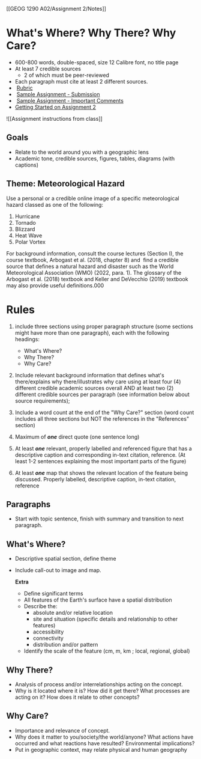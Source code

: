 [[GEOG 1290 A02/Assignment 2/Notes]]
# What's Where? Why There? Why Care?
- 600-800 words, double-spaced, size 12 Calibre font, no title page
- At least 7 credible sources
	- 2 of which must be peer-reviewed
- Each paragraph must cite at least 2 different sources.
-   [Rubric](https://universityofmanitoba.desire2learn.com/d2l/common/dialogs/quickLink/quickLink.d2l?ou=556805&type=rubric&rCode=UManitoba-2509162) 
-   [Sample Assignment - Submission](https://universityofmanitoba.desire2learn.com/d2l/common/dialogs/quickLink/quickLink.d2l?ou=556805&type=content&rcode=UManitoba-2527105)
-   [Sample Assignment - Important Comments](https://universityofmanitoba.desire2learn.com/d2l/common/dialogs/quickLink/quickLink.d2l?ou=556805&type=content&rcode=UManitoba-2527104)
-   [Getting Started on Assignment 2](https://universityofmanitoba.desire2learn.com/d2l/le/content/556805/viewContent/3699501/View)

![[Assignment instructions from class]]

## Goals
- Relate to the world around you with a geographic lens
- Academic tone, credible sources, figures, tables, diagrams (with captions)

## Theme: Meteorological Hazard
Use a personal or a credible online image of a specific meteorological hazard classed as one of the following:
1. Hurricane
2. Tornado
3. Blizzard
4. Heat Wave
5. Polar Vortex

For background information, consult the course lectures (Section I), the course textbook, Arbogast et al. (2018, chapter 8) and  find a credible source that defines a natural hazard and disaster such as the World Meteorological Association (WMO) (2022, para. 1). The glossary of the Arbogast et al. (2018) textbook and Keller and DeVecchio (2019) textbook may also provide useful definitions.000

# Rules
1. include three sections using proper paragraph structure (some sections might have more than one paragraph), each with the following headings: 
	- What's Where?
	- Why There?
	- Why Care?

2. Include relevant background information that defines what's there/explains why there/illustrates why care using at least four (4) different credible academic sources overall AND at least two (2) different credible sources per paragraph (see information below about source requirements);

3. Include a word count at the end of the "Why Care?" section (word count includes all three sections but NOT the references in the "References" section)

4. Maximum of ***one*** direct quote (one sentence long)

5. At least ***one*** relevant, properly labelled and referenced figure that has a descriptive caption and corresponding in-text citation, reference. (At least 1-2 sentences explaining the most important parts of the figure)

6. At least ***one*** map that shows the relevant location of the feature being discussed. Properly labelled, descriptive caption, in-text citation, reference

## Paragraphs
- Start with topic sentence, finish with summary and transition to next paragraph.

## What's Where?
- Descriptive spatial section, define theme
- Include call-out to image and map.

	**Extra**
	- Define significant terms
	- All features of the Earth's surface have a spatial distribution
	- Describe the:
		- absolute and/or relative location
		- site and situation (specific details and relationship to other features)
		- accessibility
		- connectivity
		- distribution and/or pattern
	- Identify the scale of the feature (cm, m, km ; local, regional, global)

## Why There?
- Analysis of process and/or interrelationships acting on the concept. 
- Why is it located where it is? How did it get there? What processes are acting on it? How does it relate to other concepts?

## Why Care?
- Importance and relevance of concept.
- Why does it matter to you/society/the world/anyone? What actions have occurred and what reactions have resulted? Environmental implications?
- Put in geographic context, may relate physical and human geography
